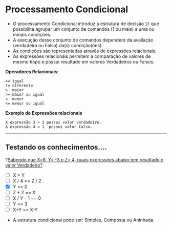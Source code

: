 # Processamento Condicional
+ O processamento Condicional introduz a estrutura de decisão ```IF``` que possibilita agrupar um conjunto de comandos (1 ou mais) a uma ou mmais condições.
+ A execução desse conjunto de comandos dependerá da avaliação (verdadeira ou Falsa) da(s) condição(ões).
+ As condições são representadas através de expressões relacionais. 
+ As expressões relacionais permitem a comparação de valores de mesmo tiopo e possui resultado em valores Verdadeiros ou Falsos. 

**Operadores Relacionais:**
```
== igual
!= diferente
>  maior
>= maior ou igual
<  menor
<= menor ou igual
```
**Exemplo de Expressões relacionais**
```
A expressão 3 > 2 possui valor verdadeiro. 
A expressão 4 < 1  possui valor falso.
```
-------
Testando os conhecimentos....
-------
?[Sabendo que  X=8, Y= -3 e Z= 4, quais expressões abaixo tem resultado o valor Verdadeiro?](single)
-[ ] X > Y	
-[ ] X / 4 == Z / 2 
-[x] Y >= 0
-[ ] Z * 2 == X
-[ ] X / Y - 1 == 0
-[ ] Y == 3
-[ ] X+Y >= X-Y 

+ A estrutura condicional pode ser: Simples, Composta ou Aninhada.

